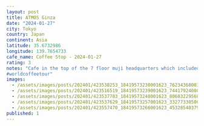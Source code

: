 ```yaml
---
layout: post
title: ATMOS Ginza
date: "2024-01-27"
city: Tokyo
country: Japan
continent: Asia
latitude: 35.6732986
longitude: 139.7654733
cafe_name: Coffee Stop - 2024-01-27
rating: 3
notes: "Cafe in the top of the 7 floor muji headquarters which included a hotel.
#worldcoffeetour"
images:
  - /assets/images/posts/202401/423538253_18419573230001623_7623436800378593575_n_18018022025026922.jpg
  - /assets/images/posts/202401/423516519_18419573239001623_7441792408069939384_n_18013022039150428.jpg
  - /assets/images/posts/202401/423537783_18419573248001623_8068322956881838366_n_18025321861778098.jpg
  - /assets/images/posts/202401/423537629_18419573257001623_3327733050081757342_n_18029165905871342.jpg
  - /assets/images/posts/202401/423557470_18419573266001623_4532854037963508093_n_17910984158896592.jpg
published: 1
---
```

